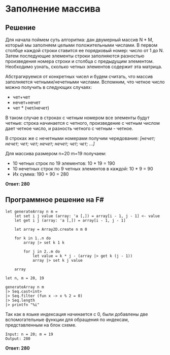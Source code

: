 

# Заполнение массива

## Решение
Для начала поймем суть алгоритма: дан двумерный массив N * M, который мы заполняем целыми положительными числами. В первом столбце каждой строки ставится ее порядковый номер: число от 1 до N. Затем последующие элементы строки заполняются разностью произведения номера строки и столбца с предыдущим элементом. Необходимо узнать, сколько четных элементов содержит эта матрица.

 Абстрагируемся от конкретных чисел и будем считать, что массив заполняется четными/нечетными числами. Вспомним, что четное число можно получить в следующих случаях:

* чет+чет
* нечет+нечет
* чет * (чет/нечет)

В таком случае в строках с четным номером все элементы будут четные: строка начинается с четного, произведение с четным числом дает четное число, и разность четного с четным - четное.

В строках же с нечетными номерами получим чередование: *[нечет; нечет; чет; чет; нечет; нечет; чет; чет; ...]*

Для массива размером n=20 m=19 получаем:
* 10 четных строк по 19 элементов: 10  * 19 = 190
* 10 нечетных строк по 9 четных элементов в каждой: 10 * 9 = 90
* Их сумма: 190 + 90 = 280

**Ответ: 280**

## Программное решение на F#

```F#
let generateArray n m =
    let set i j value (array: 'a [,]) = array[i - 1, j - 1] <- value
    let get i j (array: 'a [,]) = array[i - 1, j - 1]

    let array = Array2D.create n m 0

    for k in 1..n do
        array |> set k 1 k

        for j in 2..m do
            let value = k * j - (array |> get k (j - 1))
            array |> set k j value

    array

let n, m = 20, 19

generateArray n m
|> Seq.cast<int>
|> Seq.filter (fun x -> x % 2 = 0)
|> Seq.length
|> printfn "%i"
```

Так как в языке индексация начинается с 0, были добавлены две вспомогательные функции для обращения по индексам, представленным на блок схеме.

```
Input: n = 20; m = 19
Output: 280
```

**Ответ: 280**